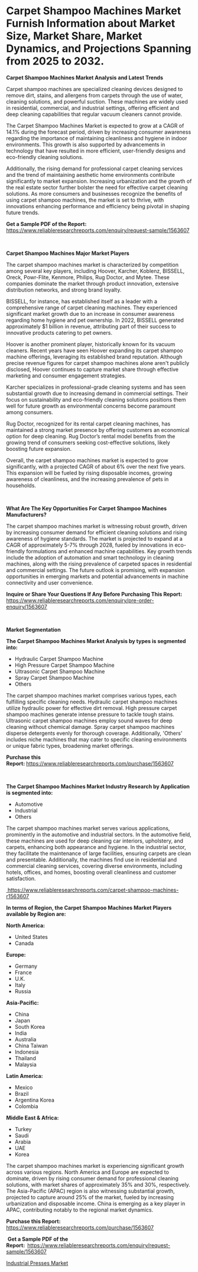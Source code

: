 <p><h1>Carpet Shampoo Machines Market Furnish Information about Market Size, Market Share, Market Dynamics, and Projections Spanning from 2025 to 2032.</h1></p><p><strong>Carpet Shampoo Machines Market Analysis and Latest Trends</strong></p>
<p><p>Carpet shampoo machines are specialized cleaning devices designed to remove dirt, stains, and allergens from carpets through the use of water, cleaning solutions, and powerful suction. These machines are widely used in residential, commercial, and industrial settings, offering efficient and deep cleaning capabilities that regular vacuum cleaners cannot provide. </p><p>The Carpet Shampoo Machines Market is expected to grow at a CAGR of 14.1% during the forecast period, driven by increasing consumer awareness regarding the importance of maintaining cleanliness and hygiene in indoor environments. This growth is also supported by advancements in technology that have resulted in more efficient, user-friendly designs and eco-friendly cleaning solutions. </p><p>Additionally, the rising demand for professional carpet cleaning services and the trend of maintaining aesthetic home environments contribute significantly to market expansion. Increasing urbanization and the growth of the real estate sector further bolster the need for effective carpet cleaning solutions. As more consumers and businesses recognize the benefits of using carpet shampoo machines, the market is set to thrive, with innovations enhancing performance and efficiency being pivotal in shaping future trends.</p></p>
<p><strong>Get a Sample PDF of the Report:&nbsp;</strong> <a href="https://www.reliableresearchreports.com/enquiry/request-sample/1563607?utm_campaign=3262&utm_medium=2&utm_source=Github&utm_content=ia&utm_term=11042025&utm_id=carpet-shampoo-machines">https://www.reliableresearchreports.com/enquiry/request-sample/1563607</a></p>
<p>&nbsp;</p>
<p><strong>Carpet Shampoo Machines Major Market Players</strong></p>
<p><p>The carpet shampoo machines market is characterized by competition among several key players, including Hoover, Karcher, Koblenz, BISSELL, Oreck, Powr-Flite, Kenmore, Philips, Rug Doctor, and Mytee. These companies dominate the market through product innovation, extensive distribution networks, and strong brand loyalty.</p><p>BISSELL, for instance, has established itself as a leader with a comprehensive range of carpet cleaning machines. They experienced significant market growth due to an increase in consumer awareness regarding home hygiene and pet ownership. In 2022, BISSELL generated approximately $1 billion in revenue, attributing part of their success to innovative products catering to pet owners.</p><p>Hoover is another prominent player, historically known for its vacuum cleaners. Recent years have seen Hoover expanding its carpet shampoo machine offerings, leveraging its established brand reputation. Although precise revenue figures for carpet shampoo machines alone aren't publicly disclosed, Hoover continues to capture market share through effective marketing and consumer engagement strategies.</p><p>Karcher specializes in professional-grade cleaning systems and has seen substantial growth due to increasing demand in commercial settings. Their focus on sustainability and eco-friendly cleaning solutions positions them well for future growth as environmental concerns become paramount among consumers.</p><p>Rug Doctor, recognized for its rental carpet cleaning machines, has maintained a strong market presence by offering customers an economical option for deep cleaning. Rug Doctor’s rental model benefits from the growing trend of consumers seeking cost-effective solutions, likely boosting future expansion.</p><p>Overall, the carpet shampoo machines market is expected to grow significantly, with a projected CAGR of about 6% over the next five years. This expansion will be fueled by rising disposable incomes, growing awareness of cleanliness, and the increasing prevalence of pets in households.</p></p>
<p>&nbsp;</p>
<p><strong>What Are The Key Opportunities For Carpet Shampoo Machines Manufacturers?</strong></p>
<p><p>The carpet shampoo machines market is witnessing robust growth, driven by increasing consumer demand for efficient cleaning solutions and rising awareness of hygiene standards. The market is projected to expand at a CAGR of approximately 5-7% through 2028, fueled by innovations in eco-friendly formulations and enhanced machine capabilities. Key growth trends include the adoption of automation and smart technology in cleaning machines, along with the rising prevalence of carpeted spaces in residential and commercial settings. The future outlook is promising, with expansion opportunities in emerging markets and potential advancements in machine connectivity and user convenience.</p></p>
<p><strong>Inquire or Share Your Questions If Any Before Purchasing This Report:</strong> <a href="https://www.reliableresearchreports.com/enquiry/pre-order-enquiry/1563607?utm_campaign=3262&utm_medium=2&utm_source=Github&utm_content=ia&utm_term=11042025&utm_id=carpet-shampoo-machines">https://www.reliableresearchreports.com/enquiry/pre-order-enquiry/1563607</a></p>
<p>&nbsp;</p>
<p><strong>Market Segmentation</strong></p>
<p><strong>The Carpet Shampoo Machines Market Analysis by types is segmented into:</strong></p>
<p><ul><li>Hydraulic Carpet Shampoo Machine</li><li>High Pressure Carpet Shampoo Machine</li><li>Ultrasonic Carpet Shampoo Machine</li><li>Spray Carpet Shampoo Machine</li><li>Others</li></ul></p>
<p><p>The carpet shampoo machines market comprises various types, each fulfilling specific cleaning needs. Hydraulic carpet shampoo machines utilize hydraulic power for effective dirt removal. High pressure carpet shampoo machines generate intense pressure to tackle tough stains. Ultrasonic carpet shampoo machines employ sound waves for deep cleaning without chemical damage. Spray carpet shampoo machines disperse detergents evenly for thorough coverage. Additionally, 'Others' includes niche machines that may cater to specific cleaning environments or unique fabric types, broadening market offerings.</p></p>
<p><strong>Purchase this Report:&nbsp;</strong><a href="https://www.reliableresearchreports.com/purchase/1563607?utm_campaign=3262&utm_medium=2&utm_source=Github&utm_content=ia&utm_term=11042025&utm_id=carpet-shampoo-machines">https://www.reliableresearchreports.com/purchase/1563607</a></p>
<p>&nbsp;</p>
<p><strong>The Carpet Shampoo Machines Market Industry Research by Application is segmented into:</strong></p>
<p><ul><li>Automotive</li><li>Industrial</li><li>Others</li></ul></p>
<p><p>The carpet shampoo machines market serves various applications, prominently in the automotive and industrial sectors. In the automotive field, these machines are used for deep cleaning car interiors, upholstery, and carpets, enhancing both appearance and hygiene. In the industrial sector, they facilitate the maintenance of large facilities, ensuring carpets are clean and presentable. Additionally, the machines find use in residential and commercial cleaning services, covering diverse environments, including hotels, offices, and homes, boosting overall cleanliness and customer satisfaction.</p></p>
<p><a href="https://www.reliableresearchreports.com/carpet-shampoo-machines-r1563607?utm_campaign=3262&utm_medium=2&utm_source=Github&utm_content=ia&utm_term=11042025&utm_id=carpet-shampoo-machines">&nbsp;https://www.reliableresearchreports.com/carpet-shampoo-machines-r1563607</a></p>
<p><strong>In terms of Region, the Carpet Shampoo Machines Market Players available by Region are:</strong></p>
<p>
    <p> <strong> North America: </strong>
        <ul>
            <li>United States</li>
            <li>Canada</li>
        </ul>
        </p> 
    <p> <strong> Europe: </strong>
        <ul>
            <li>Germany</li>
            <li>France</li>
            <li>U.K.</li>
            <li>Italy</li>
            <li>Russia</li>
        </ul>
        </p> 
    <p> <strong> Asia-Pacific: </strong>
        <ul>
            <li>China</li>
            <li>Japan</li>
            <li>South Korea</li>
            <li>India</li>
            <li>Australia</li>
            <li>China Taiwan</li>
            <li>Indonesia</li>
            <li>Thailand</li>
            <li>Malaysia</li>
        </ul>
        </p> 
    <p> <strong> Latin America: </strong>
        <ul>
            <li>Mexico</li>
            <li>Brazil</li>
            <li>Argentina Korea</li>
            <li>Colombia</li>
        </ul>
        </p> 
    <p> <strong> Middle East & Africa: </strong>
        <ul>
            <li>Turkey</li>
            <li>Saudi</li>
            <li>Arabia</li>
            <li>UAE</li>
            <li>Korea</li>
        </ul>
    </p>
    </p>
<p><p>The carpet shampoo machines market is experiencing significant growth across various regions. North America and Europe are expected to dominate, driven by rising consumer demand for professional cleaning solutions, with market shares of approximately 35% and 30%, respectively. The Asia-Pacific (APAC) region is also witnessing substantial growth, projected to capture around 25% of the market, fueled by increasing urbanization and disposable income. China is emerging as a key player in APAC, contributing notably to the regional market dynamics.</p></p>
<p><strong>Purchase this Report: </strong><a href="https://www.reliableresearchreports.com/purchase/1563607?utm_campaign=3262&utm_medium=2&utm_source=Github&utm_content=ia&utm_term=11042025&utm_id=carpet-shampoo-machines">https://www.reliableresearchreports.com/purchase/1563607</a></p>
<p>&nbsp;<strong>Get a Sample PDF of the Report:&nbsp;&nbsp;</strong><a href="https://www.reliableresearchreports.com/enquiry/request-sample/1563607?utm_campaign=3262&utm_medium=2&utm_source=Github&utm_content=ia&utm_term=11042025&utm_id=carpet-shampoo-machines">https://www.reliableresearchreports.com/enquiry/request-sample/1563607</a></p>
<p><strong></strong></p>
<p><p><a href="https://github.com/gorbaicodaro/Market-Research-Report-List-1/blob/main/industrial-presses-market.md?utm_campaign=3262&utm_medium=2&utm_source=Github&utm_content=ia&utm_term=11042025&utm_id=carpet-shampoo-machines">Industrial Presses Market</a></p></p>